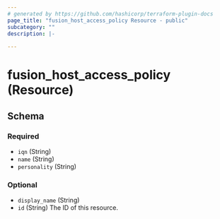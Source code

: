 ```yaml
---
# generated by https://github.com/hashicorp/terraform-plugin-docs
page_title: "fusion_host_access_policy Resource - public"
subcategory: ""
description: |-
  
---
```


# fusion_host_access_policy (Resource)





<!-- schema generated by tfplugindocs -->
## Schema

### Required

- `iqn` (String)
- `name` (String)
- `personality` (String)

### Optional

- `display_name` (String)
- `id` (String) The ID of this resource.


